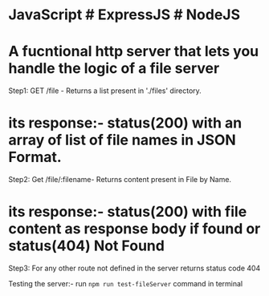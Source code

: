 # JavaScript # ExpressJS # NodeJS
# A fucntional http server that lets you handle the logic of a file server 

Step1: GET /file - Returns a list present in './files' directory.

# its response:- status(200) with an array of list of file names in JSON Format.

Step2: Get /file/:filename- Returns content present in File by Name.

# its response:- status(200) with file content as response body if found or status(404) Not Found

Step3: For any other route not defined in the server returns status code 404

Testing the server:- run `npm run test-fileServer` command in terminal

